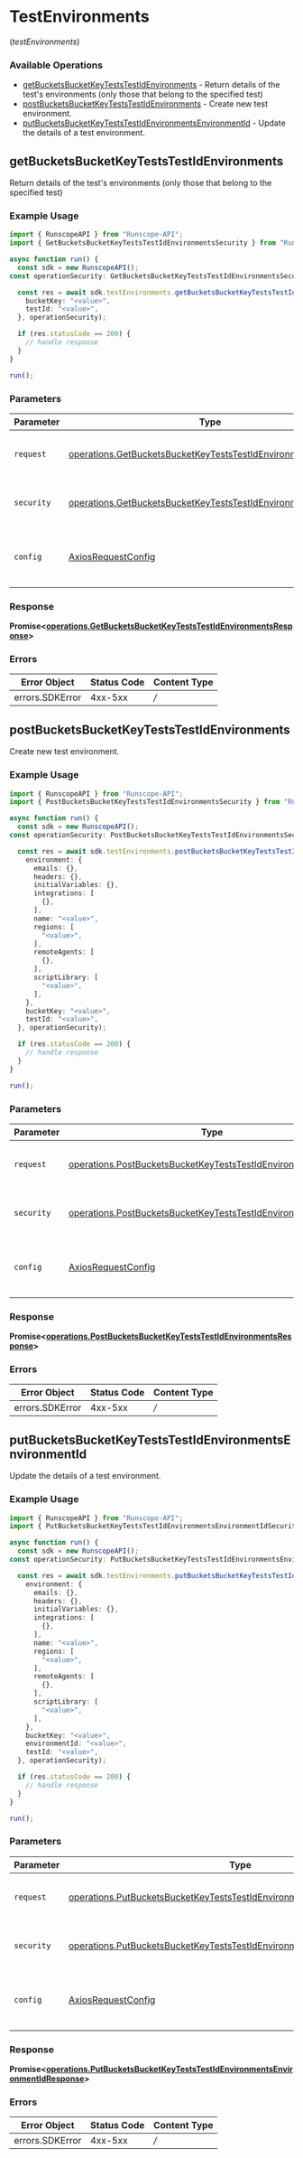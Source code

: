# TestEnvironments
(*testEnvironments*)

### Available Operations

* [getBucketsBucketKeyTestsTestIdEnvironments](#getbucketsbucketkeyteststestidenvironments) - Return details of the test's environments (only those that belong to the specified test)
* [postBucketsBucketKeyTestsTestIdEnvironments](#postbucketsbucketkeyteststestidenvironments) - Create new test environment.
* [putBucketsBucketKeyTestsTestIdEnvironmentsEnvironmentId](#putbucketsbucketkeyteststestidenvironmentsenvironmentid) - Update the details of a test environment.

## getBucketsBucketKeyTestsTestIdEnvironments

Return details of the test's environments (only those that belong to the specified test)

### Example Usage

```typescript
import { RunscopeAPI } from "Runscope-API";
import { GetBucketsBucketKeyTestsTestIdEnvironmentsSecurity } from "Runscope-API/dist/sdk/models/operations";

async function run() {
  const sdk = new RunscopeAPI();
const operationSecurity: GetBucketsBucketKeyTestsTestIdEnvironmentsSecurity = "Bearer <YOUR_ACCESS_TOKEN_HERE>";

  const res = await sdk.testEnvironments.getBucketsBucketKeyTestsTestIdEnvironments({
    bucketKey: "<value>",
    testId: "<value>",
  }, operationSecurity);

  if (res.statusCode == 200) {
    // handle response
  }
}

run();
```

### Parameters

| Parameter                                                                                                                                          | Type                                                                                                                                               | Required                                                                                                                                           | Description                                                                                                                                        |
| -------------------------------------------------------------------------------------------------------------------------------------------------- | -------------------------------------------------------------------------------------------------------------------------------------------------- | -------------------------------------------------------------------------------------------------------------------------------------------------- | -------------------------------------------------------------------------------------------------------------------------------------------------- |
| `request`                                                                                                                                          | [operations.GetBucketsBucketKeyTestsTestIdEnvironmentsRequest](../../sdk/models/operations/getbucketsbucketkeyteststestidenvironmentsrequest.md)   | :heavy_check_mark:                                                                                                                                 | The request object to use for the request.                                                                                                         |
| `security`                                                                                                                                         | [operations.GetBucketsBucketKeyTestsTestIdEnvironmentsSecurity](../../sdk/models/operations/getbucketsbucketkeyteststestidenvironmentssecurity.md) | :heavy_check_mark:                                                                                                                                 | The security requirements to use for the request.                                                                                                  |
| `config`                                                                                                                                           | [AxiosRequestConfig](https://axios-http.com/docs/req_config)                                                                                       | :heavy_minus_sign:                                                                                                                                 | Available config options for making requests.                                                                                                      |


### Response

**Promise<[operations.GetBucketsBucketKeyTestsTestIdEnvironmentsResponse](../../sdk/models/operations/getbucketsbucketkeyteststestidenvironmentsresponse.md)>**
### Errors

| Error Object    | Status Code     | Content Type    |
| --------------- | --------------- | --------------- |
| errors.SDKError | 4xx-5xx         | */*             |

## postBucketsBucketKeyTestsTestIdEnvironments

Create new test environment.

### Example Usage

```typescript
import { RunscopeAPI } from "Runscope-API";
import { PostBucketsBucketKeyTestsTestIdEnvironmentsSecurity } from "Runscope-API/dist/sdk/models/operations";

async function run() {
  const sdk = new RunscopeAPI();
const operationSecurity: PostBucketsBucketKeyTestsTestIdEnvironmentsSecurity = "Bearer <YOUR_ACCESS_TOKEN_HERE>";

  const res = await sdk.testEnvironments.postBucketsBucketKeyTestsTestIdEnvironments({
    environment: {
      emails: {},
      headers: {},
      initialVariables: {},
      integrations: [
        {},
      ],
      name: "<value>",
      regions: [
        "<value>",
      ],
      remoteAgents: [
        {},
      ],
      scriptLibrary: [
        "<value>",
      ],
    },
    bucketKey: "<value>",
    testId: "<value>",
  }, operationSecurity);

  if (res.statusCode == 200) {
    // handle response
  }
}

run();
```

### Parameters

| Parameter                                                                                                                                            | Type                                                                                                                                                 | Required                                                                                                                                             | Description                                                                                                                                          |
| ---------------------------------------------------------------------------------------------------------------------------------------------------- | ---------------------------------------------------------------------------------------------------------------------------------------------------- | ---------------------------------------------------------------------------------------------------------------------------------------------------- | ---------------------------------------------------------------------------------------------------------------------------------------------------- |
| `request`                                                                                                                                            | [operations.PostBucketsBucketKeyTestsTestIdEnvironmentsRequest](../../sdk/models/operations/postbucketsbucketkeyteststestidenvironmentsrequest.md)   | :heavy_check_mark:                                                                                                                                   | The request object to use for the request.                                                                                                           |
| `security`                                                                                                                                           | [operations.PostBucketsBucketKeyTestsTestIdEnvironmentsSecurity](../../sdk/models/operations/postbucketsbucketkeyteststestidenvironmentssecurity.md) | :heavy_check_mark:                                                                                                                                   | The security requirements to use for the request.                                                                                                    |
| `config`                                                                                                                                             | [AxiosRequestConfig](https://axios-http.com/docs/req_config)                                                                                         | :heavy_minus_sign:                                                                                                                                   | Available config options for making requests.                                                                                                        |


### Response

**Promise<[operations.PostBucketsBucketKeyTestsTestIdEnvironmentsResponse](../../sdk/models/operations/postbucketsbucketkeyteststestidenvironmentsresponse.md)>**
### Errors

| Error Object    | Status Code     | Content Type    |
| --------------- | --------------- | --------------- |
| errors.SDKError | 4xx-5xx         | */*             |

## putBucketsBucketKeyTestsTestIdEnvironmentsEnvironmentId

Update the details of a test environment.

### Example Usage

```typescript
import { RunscopeAPI } from "Runscope-API";
import { PutBucketsBucketKeyTestsTestIdEnvironmentsEnvironmentIdSecurity } from "Runscope-API/dist/sdk/models/operations";

async function run() {
  const sdk = new RunscopeAPI();
const operationSecurity: PutBucketsBucketKeyTestsTestIdEnvironmentsEnvironmentIdSecurity = "Bearer <YOUR_ACCESS_TOKEN_HERE>";

  const res = await sdk.testEnvironments.putBucketsBucketKeyTestsTestIdEnvironmentsEnvironmentId({
    environment: {
      emails: {},
      headers: {},
      initialVariables: {},
      integrations: [
        {},
      ],
      name: "<value>",
      regions: [
        "<value>",
      ],
      remoteAgents: [
        {},
      ],
      scriptLibrary: [
        "<value>",
      ],
    },
    bucketKey: "<value>",
    environmentId: "<value>",
    testId: "<value>",
  }, operationSecurity);

  if (res.statusCode == 200) {
    // handle response
  }
}

run();
```

### Parameters

| Parameter                                                                                                                                                                    | Type                                                                                                                                                                         | Required                                                                                                                                                                     | Description                                                                                                                                                                  |
| ---------------------------------------------------------------------------------------------------------------------------------------------------------------------------- | ---------------------------------------------------------------------------------------------------------------------------------------------------------------------------- | ---------------------------------------------------------------------------------------------------------------------------------------------------------------------------- | ---------------------------------------------------------------------------------------------------------------------------------------------------------------------------- |
| `request`                                                                                                                                                                    | [operations.PutBucketsBucketKeyTestsTestIdEnvironmentsEnvironmentIdRequest](../../sdk/models/operations/putbucketsbucketkeyteststestidenvironmentsenvironmentidrequest.md)   | :heavy_check_mark:                                                                                                                                                           | The request object to use for the request.                                                                                                                                   |
| `security`                                                                                                                                                                   | [operations.PutBucketsBucketKeyTestsTestIdEnvironmentsEnvironmentIdSecurity](../../sdk/models/operations/putbucketsbucketkeyteststestidenvironmentsenvironmentidsecurity.md) | :heavy_check_mark:                                                                                                                                                           | The security requirements to use for the request.                                                                                                                            |
| `config`                                                                                                                                                                     | [AxiosRequestConfig](https://axios-http.com/docs/req_config)                                                                                                                 | :heavy_minus_sign:                                                                                                                                                           | Available config options for making requests.                                                                                                                                |


### Response

**Promise<[operations.PutBucketsBucketKeyTestsTestIdEnvironmentsEnvironmentIdResponse](../../sdk/models/operations/putbucketsbucketkeyteststestidenvironmentsenvironmentidresponse.md)>**
### Errors

| Error Object    | Status Code     | Content Type    |
| --------------- | --------------- | --------------- |
| errors.SDKError | 4xx-5xx         | */*             |
